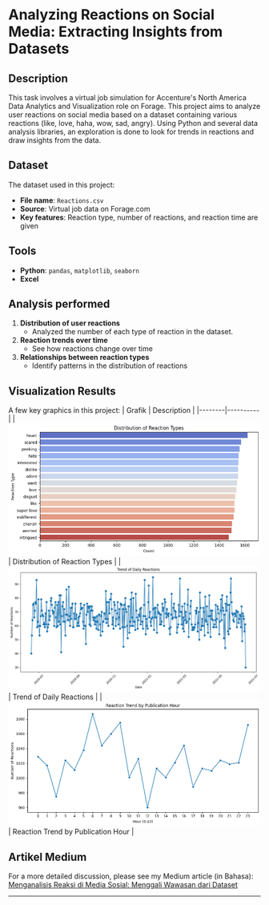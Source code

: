 # Analyzing Reactions on Social Media: Extracting Insights from Datasets

## Description
This task involves a virtual job simulation for Accenture's North America Data Analytics and Visualization role on Forage.
This project aims to analyze user reactions on social media based on a dataset containing various reactions (like, love, haha, wow, sad, angry). 
Using Python and several data analysis libraries, an exploration is done to look for trends in reactions and draw insights from the data.

## Dataset
The dataset used in this project:
- **File name**: `Reactions.csv`
- **Source**: Virtual job data on Forage.com
- **Key features**: Reaction type, number of reactions, and reaction time are given

## Tools
- **Python**: `pandas`, `matplotlib`, `seaborn`
- **Excel**

## Analysis performed
1. **Distribution of user reactions**  
   - Analyzed the number of each type of reaction in the dataset.  
2. **Reaction trends over time**  
   - See how reactions change over time  
3. **Relationships between reaction types**  
   - Identify patterns in the distribution of reactions  

## Visualization Results
A few key graphics in this project:
| Grafik | Description |
|--------|----------|
| ![chart1](images/Chart1.png) | Distribution of Reaction Types |
| ![chart2](images/Chart2.png) | Trend of Daily Reactions |
| ![chart3](images/Chart3.png) | Reaction Trend by Publication Hour |

## Artikel Medium
For a more detailed discussion, please see my Medium article (in Bahasa):
[Menganalisis Reaksi di Media Sosial: Menggali Wawasan dari Dataset](https://medium.com/@dyonsetio/menganalisis-reaksi-di-media-sosial-menggali-wawasan-dari-dataset-1b1349109f4a)

---


